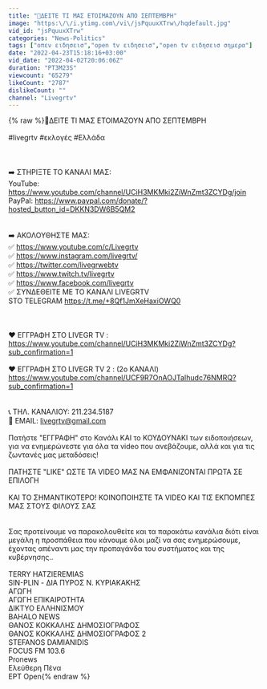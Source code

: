 ```yaml
---
title: "🔴ΔΕΙΤΕ ΤΙ ΜΑΣ ΕΤΟΙΜΑΖΟΥΝ ΑΠΟ ΣΕΠΤΕΜΒΡΗ"
image: "https:\/\/i.ytimg.com\/vi\/jsPquuxXTrw\/hqdefault.jpg"
vid_id: "jsPquuxXTrw"
categories: "News-Politics"
tags: ["οπεν ειδησεισ","open tv ειδησεισ","open tv ειδησεισ σημερα"]
date: "2022-04-23T15:18:16+03:00"
vid_date: "2022-04-02T20:06:06Z"
duration: "PT3M23S"
viewcount: "65279"
likeCount: "2787"
dislikeCount: ""
channel: "Livegrtv"
---
```

{% raw %}🔴ΔΕΙΤΕ ΤΙ ΜΑΣ ΕΤΟΙΜΑΖΟΥΝ ΑΠΟ ΣΕΠΤΕΜΒΡΗ<br /><br />#livegrtv #εκλογές #Ελλάδα<br /><br /><br /><br />➡️ ΣΤΗΡΙΞΤΕ ΤΟ ΚΑΝΑΛΙ ΜΑΣ:<br />YouTube: <a rel="nofollow" target="blank" href="https://www.youtube.com/channel/UCiH3MKMki2ZiWnZmt3ZCYDg/join">https://www.youtube.com/channel/UCiH3MKMki2ZiWnZmt3ZCYDg/join</a><br />PayPal: <a rel="nofollow" target="blank" href="https://www.paypal.com/donate/?hosted_button_id=DKKN3DW6B5QM2">https://www.paypal.com/donate/?hosted_button_id=DKKN3DW6B5QM2</a><br /><br /><br />➡️ ΑΚΟΛΟΥΘΗΣΤΕ ΜΑΣ:<br />✅ <a rel="nofollow" target="blank" href="https://www.youtube.com/c/Livegrtv">https://www.youtube.com/c/Livegrtv</a><br />✅ <a rel="nofollow" target="blank" href="https://www.instagram.com/livegrtv/">https://www.instagram.com/livegrtv/</a><br />✅ <a rel="nofollow" target="blank" href="https://twitter.com/livegrwebtv">https://twitter.com/livegrwebtv</a><br />✅ <a rel="nofollow" target="blank" href="https://www.twitch.tv/livegrtv">https://www.twitch.tv/livegrtv</a><br />✅ <a rel="nofollow" target="blank" href="https://www.facebook.com/livegrtv">https://www.facebook.com/livegrtv</a><br />✅ ΣΥΝΔΕΘΕΙΤΕ ΜΕ ΤΟ ΚΑΝΑΛΙ LIVEGRTV <br />STO TELEGRAM <a rel="nofollow" target="blank" href="https://t.me/+8Qf1JmXeHaxiOWQ0">https://t.me/+8Qf1JmXeHaxiOWQ0</a><br /><br /><br /><br />❤️ ΕΓΓΡΑΦΗ  ΣΤΟ  LIVEGR TV : <br /><a rel="nofollow" target="blank" href="https://www.youtube.com/channel/UCiH3MKMki2ZiWnZmt3ZCYDg?sub_confirmation=1">https://www.youtube.com/channel/UCiH3MKMki2ZiWnZmt3ZCYDg?sub_confirmation=1</a><br /><br />❤️ ΕΓΓΡΑΦΗ  ΣΤΟ  LIVEGR TV 2 : (2ο ΚΑΝΑΛΙ) <a rel="nofollow" target="blank" href="https://www.youtube.com/channel/UCF9R7OnAOJTaIhudc76NMRQ?sub_confirmation=1">https://www.youtube.com/channel/UCF9R7OnAOJTaIhudc76NMRQ?sub_confirmation=1</a><br /><br /><br />📞 ΤΗΛ. ΚΑΝΑΛΙΟΥ: 211.234.5187<br />📧 EMAIL: livegrtv@gmail.com<br /><br />Πατήστε &quot;ΕΓΓΡΑΦΗ&quot; στο Κανάλι ΚΑΙ το ΚΟΥΔΟΥΝΑΚΙ των ειδοποιήσεων, για να ενημερώνεστε για όλα τα video που ανεβάζουμε, αλλά  και για τις ζωντανές μας  μεταδόσεις!<br /><br />ΠΑΤΗΣΤΕ &quot;LIKE&quot; ΩΣΤΕ ΤΑ VIDEO ΜΑΣ ΝΑ ΕΜΦΑΝΙΖΟΝΤΑΙ ΠΡΩΤΑ ΣΕ ΕΠΙΛΟΓΗ<br /><br />KAI ΤΟ ΣΗΜΑΝΤΙΚΟΤΕΡΟ! ΚΟΙΝΟΠΟΙΗΣΤΕ ΤΑ VIDEO ΚΑΙ ΤΙΣ ΕΚΠΟΜΠΕΣ ΜΑΣ ΣΤΟΥΣ ΦΙΛΟΥΣ ΣΑΣ<br /><br /><br />Σας προτείνουμε να παρακολουθείτε και τα παρακάτω κανάλια διότι είναι μεγάλη η προσπάθεια που κάνουμε όλοι μαζί να σας ενημερώσουμε, έχοντας απέναντι μας την προπαγάνδα του συστήματος και της κυβέρνησης..<br /><br />TERRY HATZIEREMIAS<br />SIN-PLIN - ΔΙΑ ΠΥΡΟΣ Ν. ΚΥΡΙΑΚΑΚΗΣ<br />ΑΓΩΓΗ<br />ΑΓΩΓΗ ΕΠΙΚΑΙΡΟΤΗΤΑ<br />ΔΙΚΤΥΟ ΕΛΛΗΝΙΣΜΟΥ<br />BAHALO NEWS<br />ΘΑΝΟΣ ΚΟΚΚΑΛΗΣ ΔΗΜΟΣΙΟΓΡΑΦΟΣ<br />ΘΑΝΟΣ ΚΟΚΚΑΛΗΣ ΔΗΜΟΣΙΟΓΡΑΦΟΣ 2<br />STEFANOS DAMIANIDIS<br />FOCUS FM 103.6<br />Pronews<br />Ελεύθερη Πένα<br />ΕΡΤ Open{% endraw %}
